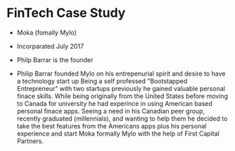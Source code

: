 # FinTech Case Study  

* Moka (fomally Mylo)  

* Incorparated July 2017

* Philp Barrar is the founder  

* Philip Barrar founded Mylo on his entrepenurial spirit and desire to have a technology start up  Being a self professed "Bootstapped Entrepreneur" with two startups previously he gained valuable personal finace skills. While being originally from the United States before moving to Canada for university he had experince in using American based personal finace apps.  Seeing a need in his Canadian peer group, recently graduated (millennials), and wanting to help them he decided to take the best features from the Americans apps plus his personal experience and start Moka formally Mylo with the help of First Capital Partners.